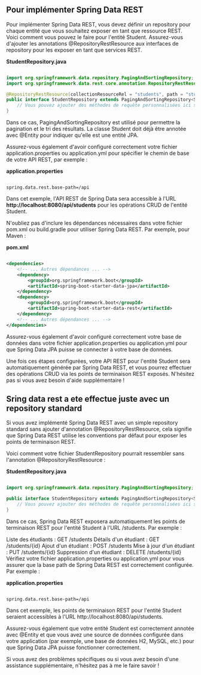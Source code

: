## Pour implémenter Spring Data REST

Pour implémenter Spring Data REST, vous devez définir un repository pour chaque entité que vous souhaitez exposer en tant que ressource REST. Voici comment vous pouvez le faire pour l'entité Student. Assurez-vous d'ajouter les annotations @RepositoryRestResource aux interfaces de repository pour les exposer en tant que services REST.

**StudentRepository.java**

```java

import org.springframework.data.repository.PagingAndSortingRepository;
import org.springframework.data.rest.core.annotation.RepositoryRestResource;

@RepositoryRestResource(collectionResourceRel = "students", path = "students")
public interface StudentRepository extends PagingAndSortingRepository<Student, Long> {
    // Vous pouvez ajouter des méthodes de requête personnalisées ici si nécessaire
}
```

Dans ce cas, PagingAndSortingRepository est utilisé pour permettre la pagination et le tri des résultats. La classe Student doit déjà être annotée avec @Entity pour indiquer qu'elle est une entité JPA.

Assurez-vous également d'avoir configuré correctement votre fichier application.properties ou application.yml pour spécifier le chemin de base de votre API REST, par exemple :

**application.properties**

```properties

spring.data.rest.base-path=/api
```

Dans cet exemple, l'API REST de Spring Data sera accessible à l'URL 
**http://localhost:8080/api/students** pour les opérations CRUD de l'entité Student.

N'oubliez pas d'inclure les dépendances nécessaires dans votre fichier pom.xml ou build.gradle pour utiliser Spring Data REST. Par exemple, pour Maven :

**pom.xml**

```xml

<dependencies>
    <!-- ... Autres dépendances ... -->
    <dependency>
        <groupId>org.springframework.boot</groupId>
        <artifactId>spring-boot-starter-data-jpa</artifactId>
    </dependency>
    <dependency>
        <groupId>org.springframework.boot</groupId>
        <artifactId>spring-boot-starter-data-rest</artifactId>
    </dependency>
    <!-- ... Autres dépendances ... -->
</dependencies>

```

Assurez-vous également d'avoir configuré correctement votre base de données dans votre fichier application.properties ou application.yml pour que Spring Data JPA puisse se connecter à votre base de données.

Une fois ces étapes configurées, votre API REST pour l'entité Student sera automatiquement générée par Spring Data REST, et vous pourrez effectuer des opérations CRUD via les points de terminaison REST exposés. N'hésitez pas si vous avez besoin d'aide supplémentaire !


## Sring data rest a ete effectue juste avec un repository standard


Si vous avez implémenté Spring Data REST avec un simple repository standard sans ajouter d'annotation @RepositoryRestResource, cela signifie que Spring Data REST utilise les conventions par défaut pour exposer les points de terminaison REST.

Voici comment votre fichier StudentRepository pourrait ressembler sans l'annotation @RepositoryRestResource :

**StudentRepository.java**

```java

import org.springframework.data.repository.PagingAndSortingRepository;

public interface StudentRepository extends PagingAndSortingRepository<Student, Long> {
    // Vous pouvez ajouter des méthodes de requête personnalisées ici si nécessaire
}

```

Dans ce cas, Spring Data REST exposera automatiquement les points de terminaison REST pour l'entité Student à l'URL /students. Par exemple :

Liste des étudiants : GET /students
Détails d'un étudiant : GET /students/{id}
Ajout d'un étudiant : POST /students
Mise à jour d'un étudiant : PUT /students/{id}
Suppression d'un étudiant : DELETE /students/{id}
Vérifiez votre fichier application.properties ou application.yml pour vous assurer que la base path de Spring Data REST est correctement configurée. Par exemple :

**application.properties**

```properties

spring.data.rest.base-path=/api
```


Dans cet exemple, les points de terminaison REST pour l'entité Student seraient accessibles à l'URL http://localhost:8080/api/students.

Assurez-vous également que votre entité Student est correctement annotée avec @Entity et que vous avez une source de données configurée dans votre application (par exemple, une base de données H2, MySQL, etc.) pour que Spring Data JPA puisse fonctionner correctement.

Si vous avez des problèmes spécifiques ou si vous avez besoin d'une assistance supplémentaire, n'hésitez pas à me le faire savoir !




